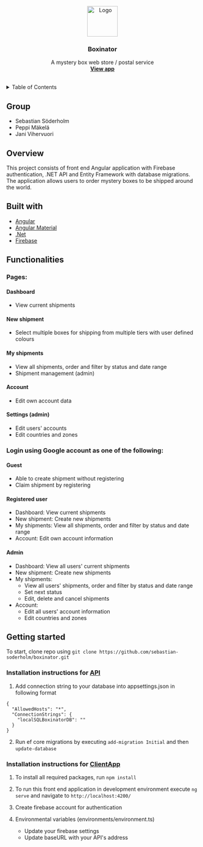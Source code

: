 <br />
<div align="center">
  <img src="images/logo.png" alt="Logo" width="80" height="80">

  <h3 align="center">Boxinator</h3>

  <p align="center">
    A mystery box web store / postal service
    <br />
    <a href="https://sebastian-soderholm.github.io/boxinator/#/login"><strong>View app</strong></a>
    <br />
    <br />
  </p>
</div>

<!-- TABLE OF CONTENTS -->
<details>
  <summary>Table of Contents</summary>
  <ol>
    <li>
      <a href="#group">Group</a>
    </li>      
    <li>
      <a href="#overview">Overview</a>
      <ul>
        <li><a href="#built-with">Built With</a></li>
        <li><a href="#functionalities">Functionalities</a></li>
      </ul>
    </li>
    <li>
      <a href="#getting-started">Getting Started</a>
      <ul>
        <li><a href="#api">Api instructions</a></li>
        <li><a href="#client">Client instructions</a></li>
      </ul>
    </li>
  </ol>
</details>

## Group
* Sebastian Söderholm
* Peppi Mäkelä
* Jani Vihervuori

## Overview
This project consists of front end Angular application with Firebase authentication, .NET API and Entity Framework with database migrations. The application allows users to order mystery boxes to be shipped around the world.

## Built with
* [Angular](https://angular.io/)
* [Angular Material](https://material.angular.io/)
* [.Net](https://docs.microsoft.com/en-us/dotnet/)
* [Firebase](https://firebase.google.com/)

## Functionalities
### Pages:  
#### Dashboard  
  - View current shipments  
#### New shipment  
  - Select multiple boxes for shipping from multiple tiers with user defined colours  
#### My shipments  
  - View all shipments, order and filter by status and date range    
  - Shipment management (admin)  
#### Account  
  - Edit own account data 
#### Settings (admin)  
  - Edit users' accounts  
  - Edit countries and zones  

### Login using Google account as one of the following:
#### Guest
- Able to create shipment without registering
- Claim shipment by registering
#### Registered user
  - Dashboard: View current shipments
  - New shipment: Create new shipments
  - My shipments: View all shipments, order and filter by status and date range
  - Account: Edit own account information
#### Admin
  - Dashboard: View all users' current shipments
  - New shipment: Create new shipments
  - My shipments:
    - View all users' shipments, order and filter by status and date range
    - Set next status
    - Edit, delete and cancel shipments
  - Account: 
    - Edit all users' account information
    - Edit countries and zones  

## Getting started
To start, clone repo using `git clone https://github.com/sebastian-soderholm/boxinator.git`

### Installation instructions for [API](https://github.com/sebastian-soderholm/boxinator/tree/master/API)

1. Add connection string to your database into appsettings.json in following format

```
{
  "AllowedHosts": "*",
  "ConnectionStrings": {
    "localSQLBoxinatorDB": ""
  }
}
```
2. Run ef core migrations by executing
`add-migration Initial` and then 
`update-database`


### Installation instructions for [ClientApp](https://github.com/sebastian-soderholm/boxinator/tree/master/ClientApp)

1. To install all required packages, run 
`npm install`

2. To run this front end application in development environment execute
`ng serve` and navigate to `http://localhost:4200/`

3. Create firebase account for authentication

4. Environmental variables (environments/environment.ts)
    - Update your firebase settings
    - Update baseURL with your API's address



